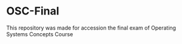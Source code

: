 # OSC-Final
This repository was made for accession the final exam of Operating Systems Concepts Course
